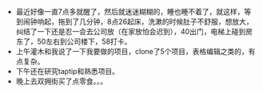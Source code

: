 + 最近好像一直7点多就醒了，然后就迷迷糊糊的，睡也睡不着了，就这样，等到闹钟响起，拖到了几分钟，8点26起床，洗漱的时候肚子不舒服，想放大，纠结了一下还是忍一会去公司放（在家放怕会迟到），40出门，电梯上碰到房东了，50左右到公司楼下，58打卡。
+ 上午灌木和我说了一下我要做的项目，clone了5个项目，表格编辑之类的，有点复杂。
+ 下午还在研究taptip和熟悉项目。
+ 晚上去双拥街买了点零食。。。